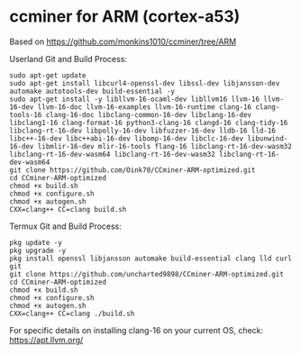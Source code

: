 # ccminer for ARM (cortex-a53)

Based on https://github.com/monkins1010/ccminer/tree/ARM

Userland Git and Build Process:
```
sudo apt-get update
sudo apt-get install libcurl4-openssl-dev libssl-dev libjansson-dev automake autotools-dev build-essential -y
sudo apt-get install -y libllvm-16-ocaml-dev libllvm16 llvm-16 llvm-16-dev llvm-16-doc llvm-16-examples llvm-16-runtime clang-16 clang-tools-16 clang-16-doc libclang-common-16-dev libclang-16-dev libclang1-16 clang-format-16 python3-clang-16 clangd-16 clang-tidy-16 libclang-rt-16-dev libpolly-16-dev libfuzzer-16-dev lldb-16 lld-16 libc++-16-dev libc++abi-16-dev libomp-16-dev libclc-16-dev libunwind-16-dev libmlir-16-dev mlir-16-tools flang-16 libclang-rt-16-dev-wasm32 libclang-rt-16-dev-wasm64 libclang-rt-16-dev-wasm32 libclang-rt-16-dev-wasm64
git clone https://github.com/Oink70/CCminer-ARM-optimized.git
cd CCminer-ARM-optimized
chmod +x build.sh
chmod +x configure.sh
chmod +x autogen.sh
CXX=clang++ CC=clang build.sh
```
Termux Git and Build Process:
```
pkg update -y
pkg upgrade -y
pkg install openssl libjansson automake build-essential clang lld curl git
git clone https://github.com/uncharted9898/CCminer-ARM-optimized.git
cd CCminer-ARM-optimized
chmod +x build.sh
chmod +x configure.sh
chmod +x autogen.sh
CXX=clang++ CC=clang ./build.sh
```

For specific details on installing clang-16 on your current OS, check: https://apt.llvm.org/
